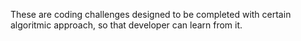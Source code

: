 These are coding challenges designed to be completed with certain algoritmic approach, so that developer can learn from it.